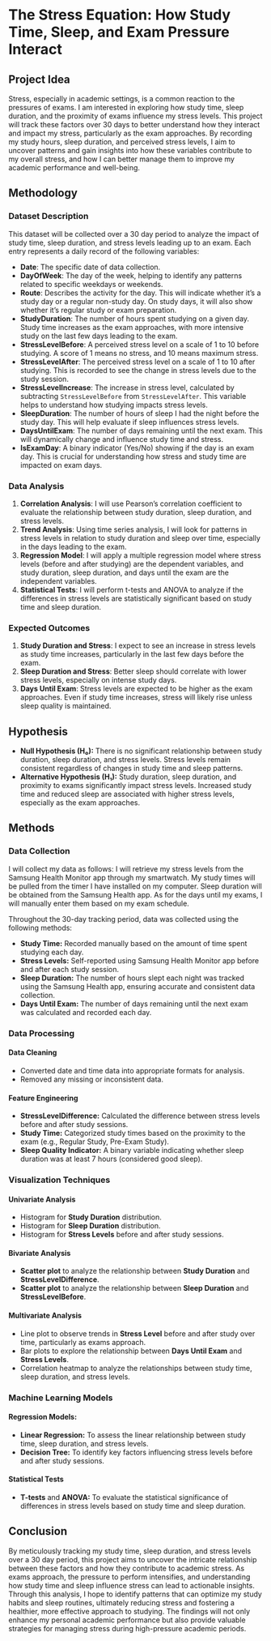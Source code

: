 # The Stress Equation: How Study Time, Sleep, and Exam Pressure Interact

## Project Idea

Stress, especially in academic settings, is a common reaction to the pressures of exams. I am interested in exploring how study time, sleep duration, and the proximity of exams influence my stress levels. This project will track these factors over 30 days to better understand how they interact and impact my stress, particularly as the exam approaches. By recording my study hours, sleep duration, and perceived stress levels, I aim to uncover patterns and gain insights into how these variables contribute to my overall stress, and how I can better manage them to improve my academic performance and well-being.
## Methodology
### Dataset Description

This dataset will be collected over a 30 day period to analyze the impact of study time, sleep duration, and stress levels leading up to an exam. Each entry represents a daily record of the following variables:

- **Date**: The specific date of data collection.
- **DayOfWeek**: The day of the week, helping to identify any patterns related to specific weekdays or weekends.
- **Route**: Describes the activity for the day. This will indicate whether it’s a study day or a regular non-study day. On study days, it will also show whether it’s regular study or exam preparation.
- **StudyDuration**: The number of hours spent studying on a given day. Study time increases as the exam approaches, with more intensive study on the last few days leading to the exam.
- **StressLevelBefore**: A perceived stress level on a scale of 1 to 10 before studying. A score of 1 means no stress, and 10 means maximum stress.
- **StressLevelAfter**: The perceived stress level on a scale of 1 to 10 after studying. This is recorded to see the change in stress levels due to the study session.
- **StressLevelIncrease**: The increase in stress level, calculated by subtracting `StressLevelBefore` from `StressLevelAfter`. This variable helps to understand how studying impacts stress levels.
- **SleepDuration**: The number of hours of sleep I had the night before the study day. This will help evaluate if sleep influences stress levels.
- **DaysUntilExam**: The number of days remaining until the next exam. This will dynamically change and influence study time and stress.
- **IsExamDay**: A binary indicator (Yes/No) showing if the day is an exam day. This is crucial for understanding how stress and study time are impacted on exam days.




### Data Analysis

1. **Correlation Analysis**: I will use Pearson’s correlation coefficient to evaluate the relationship between study duration, sleep duration, and stress levels.
2. **Trend Analysis**: Using time series analysis, I will look for patterns in stress levels in relation to study duration and sleep over time, especially in the days leading to the exam.
3. **Regression Model**: I will apply a multiple regression model where stress levels (before and after studying) are the dependent variables, and study duration, sleep duration, and days until the exam are the independent variables.
4. **Statistical Tests**: I will perform t-tests and ANOVA to analyze if the differences in stress levels are statistically significant based on study time and sleep duration.

### Expected Outcomes

1. **Study Duration and Stress**: I expect to see an increase in stress levels as study time increases, particularly in the last few days before the exam.
2. **Sleep Duration and Stress**: Better sleep should correlate with lower stress levels, especially on intense study days.
3. **Days Until Exam**: Stress levels are expected to be higher as the exam approaches. Even if study time increases, stress will likely rise unless sleep quality is maintained.

## Hypothesis
- **Null Hypothesis (H₀):** There is no significant relationship between study duration, sleep duration, and stress levels. Stress levels remain consistent regardless of changes in study time and sleep patterns.
- **Alternative Hypothesis (H₁):**  Study duration, sleep duration, and proximity to exams significantly impact stress levels. Increased study time and reduced sleep are associated with higher stress levels, especially as the exam approaches.


## Methods

### Data Collection
I will collect my data as follows: I will retrieve my stress levels from the Samsung Health Monitor app through my smartwatch. My study times will be pulled from the timer I have installed on my computer. Sleep duration will be obtained from the Samsung Health app. As for the days until my exams, I will manually enter them based on my exam schedule.

Throughout the 30-day tracking period, data was collected using the following methods:

- **Study Time:** Recorded manually based on the amount of time spent studying each day.
- **Stress Levels:** Self-reported using Samsung Health Monitor app before and after each study session.
- **Sleep Duration:** The number of hours slept each night was tracked using the Samsung Health app, ensuring accurate and consistent data collection.
- **Days Until Exam:** The number of days remaining until the next exam was calculated and recorded each day.



### Data Processing

#### Data Cleaning

- Converted date and time data into appropriate formats for analysis.
- Removed any missing or inconsistent data.

#### Feature Engineering

- **StressLevelDifference:** Calculated the difference between stress levels before and after study sessions.
- **Study Time:** Categorized study times based on the proximity to the exam (e.g., Regular Study, Pre-Exam Study).
- **Sleep Quality Indicator:** A binary variable indicating whether sleep duration was at least 7 hours (considered good sleep).

### Visualization Techniques

#### Univariate Analysis

- Histogram for **Study Duration** distribution.
- Histogram for **Sleep Duration** distribution.
- Histogram for **Stress Levels** before and after study sessions.

#### Bivariate Analysis

- **Scatter plot** to analyze the relationship between **Study Duration** and **StressLevelDifference**.
- **Scatter plot** to analyze the relationship between **Sleep Duration** and **StressLevelBefore**.


#### Multivariate Analysis

- Line plot to observe trends in **Stress Level** before and after study over time, particularly as exams approach.
- Bar plots to explore the relationship between **Days Until Exam** and **Stress Levels**.
- Correlation heatmap to analyze the relationships between study time, sleep duration, and stress levels.

### Machine Learning Models

#### Regression Models:

- **Linear Regression:** To assess the linear relationship between study time, sleep duration, and stress levels.
- **Decision Tree:** To identify key factors influencing stress levels before and after study sessions.

#### Statistical Tests

- **T-tests** and **ANOVA:** To evaluate the statistical significance of differences in stress levels based on study time and sleep duration.


## Conclusion

By meticulously tracking my study time, sleep duration, and stress levels over a 30 day period, this project aims to uncover the intricate relationship between these factors and how they contribute to academic stress. As exams approach, the pressure to perform intensifies, and understanding how study time and sleep influence stress can lead to actionable insights. Through this analysis, I hope to identify patterns that can optimize my study habits and sleep routines, ultimately reducing stress and fostering a healthier, more effective approach to studying. The findings will not only enhance my personal academic performance but also provide valuable strategies for managing stress during high-pressure academic periods.

